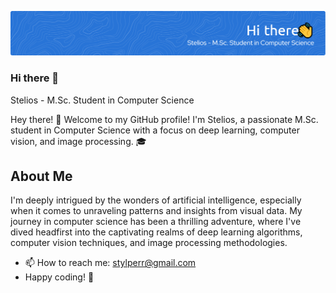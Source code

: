 ![Header](./my_banner.png)


### Hi there 👋

Stelios - M.Sc. Student in Computer Science

Hey there! 👋 Welcome to my GitHub profile! I'm Stelios, a passionate M.Sc. student in Computer Science with a focus on deep learning, computer vision, and image processing. 🎓

## About Me

I'm deeply intrigued by the wonders of artificial intelligence, especially when it comes to unraveling patterns and insights from visual data. My journey in computer science has been a thrilling adventure, where I've dived headfirst into the captivating realms of deep learning algorithms, computer vision techniques, and image processing methodologies.


- 📫 How to reach me: stylperr@gmail.com
- Happy coding! 🚀
